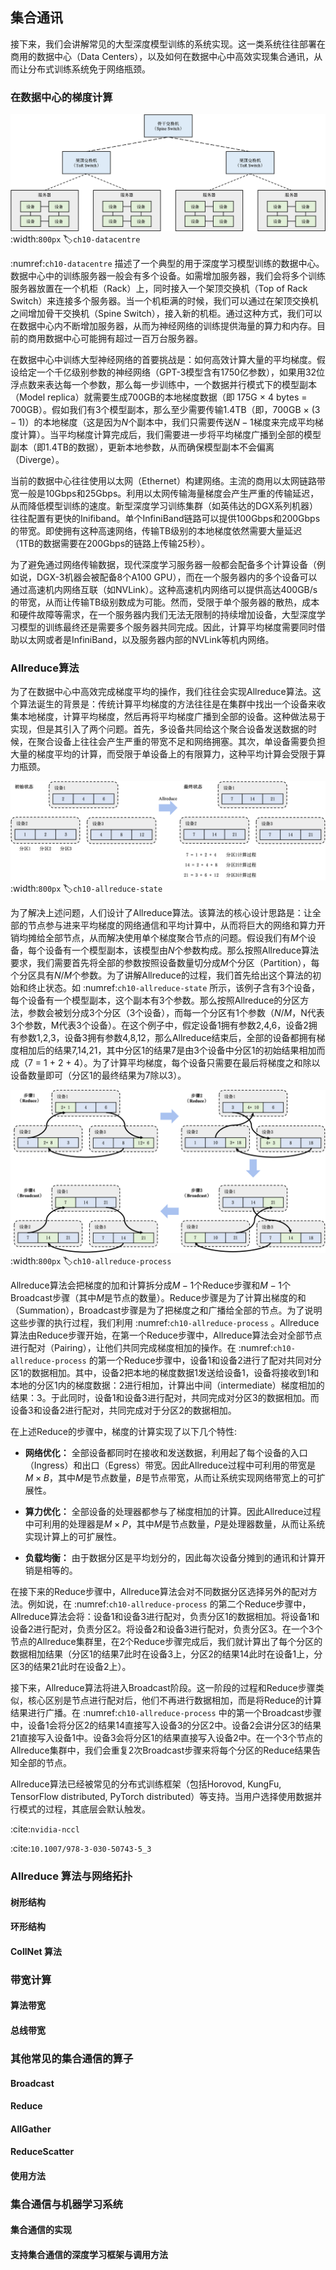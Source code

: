 ## 集合通讯

接下来，我们会讲解常见的大型深度模型训练的系统实现。这一类系统往往部署在商用的数据中心（Data Centers），以及如何在数据中心中高效实现集合通讯，从而让分布式训练系统免于网络瓶颈。

### 在数据中心的梯度计算

![数据中心](../img/ch09/ch10-datacentre.png)
:width:`800px`
:label:`ch10-datacentre`

 :numref:`ch10-datacentre` 描述了一个典型的用于深度学习模型训练的数据中心。数据中心中的训练服务器一般会有多个设备。如需增加服务器，我们会将多个训练服务器放置在一个机柜（Rack）上，同时接入一个架顶交换机（Top of Rack Switch）来连接多个服务器。当一个机柜满的时候，我们可以通过在架顶交换机之间增加骨干交换机（Spine Switch），接入新的机柜。通过这种方式，我们可以在数据中心内不断增加服务器，从而为神经网络的训练提供海量的算力和内存。目前的商用数据中心可能拥有超过一百万台服务器。

在数据中心中训练大型神经网络的首要挑战是：如何高效计算大量的平均梯度。假设给定一个千亿级别参数的神经网络（GPT-3模型含有1750亿参数），如果用32位浮点数来表达每一个参数，那么每一步训练中，一个数据并行模式下的模型副本（Model replica）就需要生成700GB的本地梯度数据（即 175G $\times$ 4 bytes = 700GB）。假如我们有3个模型副本，那么至少需要传输1.4TB（即，700GB $\times$ $(3-1)$）的本地梯度（这是因为$N$个副本中，我们只需要传送$N-1$梯度来完成平均梯度计算）。当平均梯度计算完成后，我们需要进一步将平均梯度广播到全部的模型副本（即1.4TB的数据），更新本地参数，从而确保模型副本不会偏离（Diverge）。

当前的数据中心往往使用以太网（Ethernet）构建网络。主流的商用以太网链路带宽一般是10Gbps和25Gbps。利用以太网传输海量梯度会产生严重的传输延迟，从而降低模型训练的速度。新型深度学习训练集群（如英伟达的DGX系列机器）往往配置有更快的Inifiband。单个InfiniBand链路可以提供100Gbps和200Gbps的带宽。即使拥有这种高速网络，传输TB级别的本地梯度依然需要大量延迟（1TB的数据需要在200Gbps的链路上传输25秒）。

为了避免通过网络传输数据，现代深度学习服务器一般都会配备多个计算设备（例如说，DGX-3机器会被配备8个A100 GPU），而在一个服务器内的多个设备可以通过高速机内网络互联（如NVLink）。这种高速机内网络可以提供高达400GB/s的带宽，从而让传输TB级别数成为可能。然而，受限于单个服务器的散热，成本和硬件故障等需求，在一个服务器内我们无法无限制的持续增加设备，大型深度学习模型的训练最终还是需要多个服务器共同完成。因此，计算平均梯度需要同时借助以太网或者是InfiniBand，以及服务器内部的NVLink等机内网络。

### Allreduce算法

为了在数据中心中高效完成梯度平均的操作，我们往往会实现Allreduce算法。这个算法诞生的背景是：传统计算平均梯度的方法往往是在集群中找出一个设备来收集本地梯度，计算平均梯度，然后再将平均梯度广播到全部的设备。这种做法易于实现，但是其引入了两个问题。首先，多设备共同给这个聚合设备发送数据的时候，在聚合设备上往往会产生严重的带宽不足和网络拥塞。其次，单设备需要负担大量的梯度平均的计算，而受限于单设备上的有限算力，这种平均计算会受限于算力瓶颈。

![Allreduce初始状态和终止状态](../img/ch09/ch10-allreduce-state.png)
:width:`800px`
:label:`ch10-allreduce-state`

为了解决上述问题，人们设计了Allreduce算法。该算法的核心设计思路是：让全部的节点参与进来平均梯度的网络通信和平均计算中，从而将巨大的网络和算力开销均摊给全部节点，从而解决使用单个梯度聚合节点的问题。假设我们有$M$个设备，每个设备有一个模型副本，该模型由$N$个参数构成。那么按照Allreduce算法要求，我们需要首先将全部的参数按照设备数量切分成$M$个分区（Partition），每个分区具有$N/M$个参数。为了讲解Allreduce的过程，我们首先给出这个算法的初始和终止状态。如 :numref:`ch10-allreduce-state` 所示，该例子含有3个设备，每个设备有一个模型副本，这个副本有3个参数。那么按照Allreduce的分区方法，参数会被划分成3个分区（3个设备），而每一个分区有1个参数（$N/M$，N代表3个参数，M代表3个设备）。在这个例子中，假定设备1拥有参数2,4,6，设备2拥有参数1,2,3，设备3拥有参数4,8,12，那么Allreduce结束后，全部的设备都拥有梯度相加后的结果7,14,21，其中分区1的结果7是由3个设备中分区1的初始结果相加而成（7 = 1 + 2 + 4）。为了计算平均梯度，每个设备只需要在最后将梯度之和除以设备数量即可（分区1的最终结果为7除以3）。

![Allreduce算法的过程](../img/ch09/ch10-allreduce-process.png)
:width:`800px`
:label:`ch10-allreduce-process`

Allreduce算法会把梯度的加和计算拆分成$M-1$个Reduce步骤和$M-1$个Broadcast步骤（其中$M$是节点的数量）。Reduce步骤是为了计算出梯度的和（Summation），Broadcast步骤是为了把梯度之和广播给全部的节点。为了说明这些步骤的执行过程，我们利用 :numref:`ch10-allreduce-process` 。Allreduce算法由Reduce步骤开始，在第一个Reduce步骤中，Allreduce算法会对全部节点进行配对（Pairing），让他们共同完成梯度相加的操作。在 :numref:`ch10-allreduce-process` 的第一个Reduce步骤中，设备1和设备2进行了配对共同对分区1的数据相加。其中，设备2把本地的梯度数据1发送给设备1，设备将接收到1和本地的分区1内的梯度数据：2进行相加，计算出中间（intermediate）梯度相加的结果：3。于此同时，设备1和设备3进行配对，共同完成对分区3的数据相加。而设备3和设备2进行配对，共同完成对于分区2的数据相加。

在上述Reduce的步骤中，梯度的计算实现了以下几个特性:

-   **网络优化：**
    全部设备都同时在接收和发送数据，利用起了每个设备的入口（Ingress）和出口（Egress）带宽。因此Allreduce过程中可利用的带宽是$M \times B$，其中$M$是节点数量，$B$是节点带宽，从而让系统实现网络带宽上的可扩展性。

-   **算力优化：**
    全部设备的处理器都参与了梯度相加的计算。因此Allreduce过程中可利用的处理器是$M \times P$，其中$M$是节点数量，$P$是处理器数量，从而让系统实现计算上的可扩展性。

-   **负载均衡：**
    由于数据分区是平均划分的，因此每次设备分摊到的通讯和计算开销是相等的。

在接下来的Reduce步骤中，Allreduce算法会对不同数据分区选择另外的配对方法。例如说，在 :numref:`ch10-allreduce-process`  的第二个Reduce步骤中，Allreduce算法会将：设备1和设备3进行配对，负责分区1的数据相加。将设备1和设备2进行配对，负责分区2。将设备2和设备3进行配对，负责分区3。在一个3个节点的Allreduce集群里，在2个Reduce步骤完成后，我们就计算出了每个分区的数据相加结果（分区1的结果7此时在设备3上，分区2的结果14此时在设备1上，分区3的结果21此时在设备2上）。

接下来，Allreduce算法将进入Broadcast阶段。这一阶段的过程和Reduce步骤类似，核心区别是节点进行配对后，他们不再进行数据相加，而是将Reduce的计算结果进行广播。在 :numref:`ch10-allreduce-process`  中的第一个Broadcast步骤中，设备1会将分区2的结果14直接写入设备3的分区2中。设备2会讲分区3的结果21直接写入设备1中。设备3会将分区1的结果直接写入设备2中。在一个3个节点的Allreduce集群中，我们会重复2次Broadcast步骤来将每个分区的Reduce结果告知全部的节点。

Allreduce算法已经被常见的分布式训练框架（包括Horovod, KungFu, TensorFlow distributed, PyTorch distributed）等支持。当用户选择使用数据并行模式的过程，其底层会默认触发。

:cite:`nvidia-nccl`

:cite:`10.1007/978-3-030-50743-5_3`

### Allreduce 算法与网络拓扑
#### 树形结构
#### 环形结构
#### CollNet 算法

### 带宽计算

#### 算法带宽
#### 总线带宽


### 其他常见的集合通信的算子

#### Broadcast
#### Reduce
#### AllGather
#### ReduceScatter

#### 使用方法

### 集合通信与机器学习系统

#### 集合通信的实现
#### 支持集合通信的深度学习框架与调用方法

